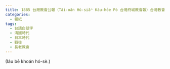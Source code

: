```yaml
---
title: 1885 台灣教會公報（Tâi-oân Hú-siâⁿ Kàu-hōe Pò 台灣府城教會報）台灣教會公報社
categories: 
  - 報紙
tags:
  - 台語白話字
  - 清國時代
  - 日本時代
  - 戰後
  - 長老教會
---
```


(Iáu bē khoán hó-sè.)
